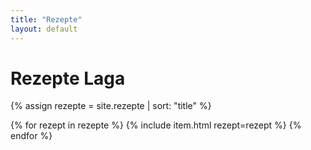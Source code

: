 ```yaml
---
title: "Rezepte"
layout: default
---
```


<div class="header">
    <h1 class="title">Rezepte Laga</h1>
</div>

{% assign rezepte = site.rezepte | sort: "title" %}

{% for rezept in rezepte %}
    {% include item.html rezept=rezept %}
{% endfor %}
